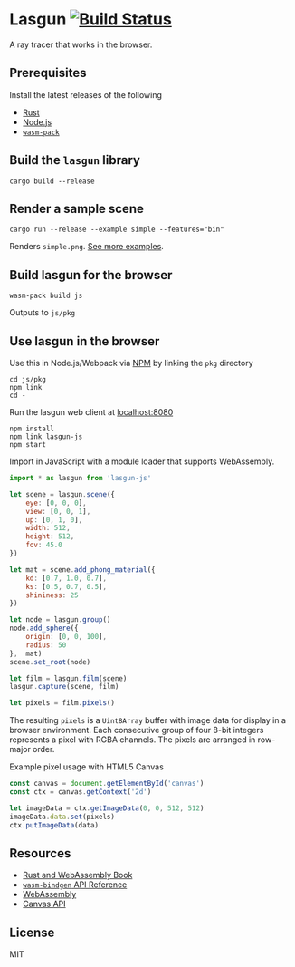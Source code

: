 Lasgun [![Build Status](https://travis-ci.org/nfrasser/lasgun.svg?branch=master)](https://travis-ci.org/nfrasser/lasgun)
===

A ray tracer that works in the browser.

## Prerequisites

Install the latest releases of the following

- [Rust](https://www.rust-lang.org/en-US/install.html)
- [Node.js](https://nodejs.org/)
- [`wasm-pack`](https://rustwasm.github.io/wasm-pack/installer/)

## Build the `lasgun` library

```
cargo build --release
```

## Render a sample scene

```
cargo run --release --example simple --features="bin"
```

Renders `simple.png`.
[See more examples](https://github.com/nfrasser/lasgun/tree/master/src/examples).

## Build lasgun for the browser

```
wasm-pack build js
```

Outputs to `js/pkg`

## Use lasgun in the browser

Use this in Node.js/Webpack via [NPM](https://npmjs.com) by linking the `pkg`
directory

```
cd js/pkg
npm link
cd -
```

Run the lasgun web client at [localhost:8080](http://localhost:8080)

```
npm install
npm link lasgun-js
npm start
```

Import in JavaScript with a module loader that supports WebAssembly.

```js
import * as lasgun from 'lasgun-js'

let scene = lasgun.scene({
    eye: [0, 0, 0],
    view: [0, 0, 1],
    up: [0, 1, 0],
    width: 512,
    height: 512,
    fov: 45.0
})

let mat = scene.add_phong_material({
    kd: [0.7, 1.0, 0.7],
    ks: [0.5, 0.7, 0.5],
    shininess: 25
})

let node = lasgun.group()
node.add_sphere({
    origin: [0, 0, 100],
    radius: 50
},  mat)
scene.set_root(node)

let film = lasgun.film(scene)
lasgun.capture(scene, film)

let pixels = film.pixels()
```

The resulting `pixels` is a `Uint8Array` buffer with image data for display in a
browser environment. Each consecutive group of four 8-bit integers represents a
pixel with RGBA channels. The pixels are arranged in row-major order.

Example pixel usage with HTML5 Canvas

```js
const canvas = document.getElementById('canvas')
const ctx = canvas.getContext('2d')

let imageData = ctx.getImageData(0, 0, 512, 512)
imageData.data.set(pixels)
ctx.putImageData(data)
```

## Resources

* [Rust and WebAssembly Book](https://rustwasm.github.io/book/)
* [`wasm-bindgen` API Reference](https://rustwasm.github.io/wasm-bindgen/)
* [WebAssembly](https://developer.mozilla.org/en-US/docs/WebAssembly)
* [Canvas API](https://developer.mozilla.org/en-US/docs/Web/API/Canvas_API)

## License

MIT
